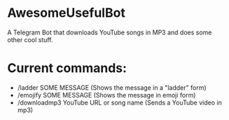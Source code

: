 # AwesomeUsefulBot
A Telegram Bot that downloads YouTube songs in MP3 and does some other cool stuff.

# Current commands:
- /ladder SOME MESSAGE (Shows the message in a "ladder" form)
- /emojify SOME MESSAGE (Shows the message in emoji form)
- /downloadmp3 YouTube URL or song name (Sends a YouTube video in mp3)

